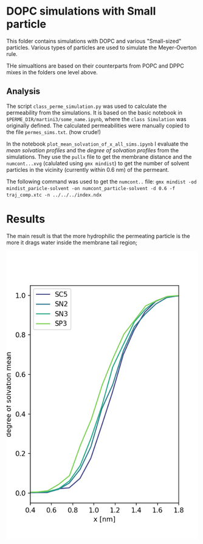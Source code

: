 # DOPC simulations with Small particle

This folder contains simulations with DOPC and
various "Small-sized" particles. 
Various types of particles are used to simulate the 
Meyer-Overton rule.

THe simualtions are based on their counterparts from POPC and DPPC mixes in the folders one level above. 

## Analysis

The script 
`class_perme_simulation.py`
was used to calculate the permeability from the simulations. 
It is based on the basic notebook in `$PERME_DIR/martini3/some_name.ipynb`,
where the `class Simulation` was originally defined. 
The calculated permeabilities were manually copied to the file `permes_sims.txt`.
(how crude!)

In the notebook 
`plot_mean_solvation_of_x_all_sims.ipynb`
I evaluate 
the *mean solvation profiles* and 
the *degree of solvation profiles*
from the simulations.
They use the `pullx` file to get the membrane distance
and the `numcont...xvg` (calulated using `gmx mindist`)
to get the number of solvent particles in the vicinity (currently within 0.6 nm)
of the permeant. 

The following command was used to get the `numcont..` file:
`gmx mindist -od mindist_paricle-solvent -on numcont_particle-solvent -d 0.6 -f traj_comp.xtc -n ../../../index.ndx` 

# Results 

The main result is that the more hydrophilic the permeating particle is
the more it drags water inside the membrane tail region;

![degree of solvation of various permeants changes with their hydrophilicity](degree_of_solvation_profiles_zoomin.png)

